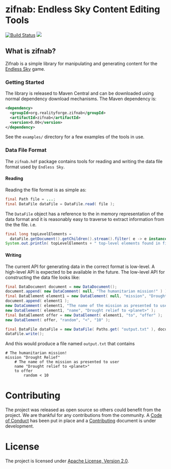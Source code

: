 # zifnab: Endless Sky Content Editing Tools

[![Build Status](https://secure.travis-ci.org/realityforge/zifnab.svg?branch=master)](http://travis-ci.org/realityforge/zifnab)
[<img src="https://img.shields.io/maven-central/v/org.realityforge.zifnab/zifnab.svg?label=latest%20release"/>](https://search.maven.org/search?q=g:org.realityforge.zifnab%20a:zifnab)

## What is zifnab?

Zifnab is a simple library for manipulating and generating content for the [Endless Sky](http://endless-sky.github.io/) game.

### Getting Started

The library is released to Maven Central and can be downloaded using normal dependency download mechanisms.
The Maven dependency is:

```xml
<dependency>
  <groupId>org.realityforge.zifnab</groupId>
  <artifactId>zifnab</artifactId>
  <version>0.00</version>
</dependency>
```

See the `examples/` directory for a few examples of the tools in use.

### Data File Format

The `zifnab.hdf` package contains tools for reading and writing the data file format used by `Endless Sky`.

#### Reading

Reading the file format is as simple as:

```java
final Path file = ...;
final DataFile dataFile = DataFile.read( file );
```

The `DataFile` object has a reference to the in memory representation of the data format and it is reasonably
easy to traverse to extract information from the the file. i.e.

```java
final long topLevelElements =
  dataFile.getDocument().getChildren().stream().filter( e -> e instanceof DataElement ).count();
System.out.println( topLevelElements + " top-level elements found in file." );
```

#### Writing

The current API for generating data in the correct format is low-level. A high-level API is expected to be available
in the future. The low-level API for constructing the data file looks like:

```java
final DataDocument document = new DataDocument();
document.append( new DataComment( null, "The humanitarian mission!" ) );
final DataElement element1 = new DataElement( null, "mission", "Drought Relief" );
document.append( element1 );
new DataComment( element1, "The name of the mission as presented to user" );
new DataElement( element1, "name", "Drought relief to <planet>" );
final DataElement offer = new DataElement( element1, "to", "offer" );
new DataElement( offer, "random", "<", "10" );

final DataFile dataFile = new DataFile( Paths.get( "output.txt" ), document );
dataFile.write();
```

And this would produce a file named `output.txt` that contains

```
# The humanitarian mission!
mission "Drought Relief"
	# The name of the mission as presented to user
	name "Drought relief to <planet>"
	to offer
		random < 10
```

# Contributing

The project was released as open source so others could benefit from the project. We are thankful for any
contributions from the community. A [Code of Conduct](CODE_OF_CONDUCT.md) has been put in place and
a [Contributing](CONTRIBUTING.md) document is under development.

# License

The project is licensed under [Apache License, Version 2.0](LICENSE).

